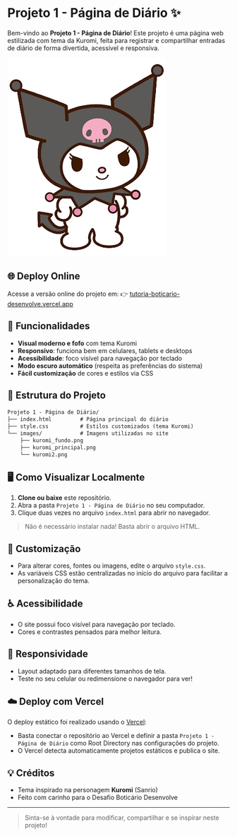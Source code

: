 # Projeto 1 - Página de Diário ✨

Bem-vindo ao **Projeto 1 - Página de Diário**! Este projeto é uma página web estilizada com tema da Kuromi, feita para registrar e compartilhar entradas de diário de forma divertida, acessível e responsiva.

![Kuromi](images/kuromi_principal.png)

## 🌐 Deploy Online

Acesse a versão online do projeto em:
👉 [tutoria-boticario-desenvolve.vercel.app](https://tutoria-boticario-desenvolve.vercel.app/)

## 🚀 Funcionalidades
- **Visual moderno e fofo** com tema Kuromi
- **Responsivo**: funciona bem em celulares, tablets e desktops
- **Acessibilidade**: foco visível para navegação por teclado
- **Modo escuro automático** (respeita as preferências do sistema)
- **Fácil customização** de cores e estilos via CSS

## 📁 Estrutura do Projeto
```
Projeto 1 - Página de Diário/
├── index.html         # Página principal do diário
├── style.css          # Estilos customizados (tema Kuromi)
└── images/            # Imagens utilizadas no site
    ├── kuromi_fundo.png
    ├── kuromi_principal.png
    └── kuromi2.png
```

## 🖥️ Como Visualizar Localmente
1. **Clone ou baixe** este repositório.
2. Abra a pasta `Projeto 1 - Página de Diário` no seu computador.
3. Clique duas vezes no arquivo `index.html` para abrir no navegador.

> Não é necessário instalar nada! Basta abrir o arquivo HTML.

## 🎨 Customização
- Para alterar cores, fontes ou imagens, edite o arquivo `style.css`.
- As variáveis CSS estão centralizadas no início do arquivo para facilitar a personalização do tema.

## ♿ Acessibilidade
- O site possui foco visível para navegação por teclado.
- Cores e contrastes pensados para melhor leitura.

## 📱 Responsividade
- Layout adaptado para diferentes tamanhos de tela.
- Teste no seu celular ou redimensione o navegador para ver!

## ☁️ Deploy com Vercel

O deploy estático foi realizado usando o [Vercel](https://vercel.com/):
- Basta conectar o repositório ao Vercel e definir a pasta `Projeto 1 - Página de Diário` como Root Directory nas configurações do projeto.
- O Vercel detecta automaticamente projetos estáticos e publica o site.

## 💡 Créditos
- Tema inspirado na personagem **Kuromi** (Sanrio)
- Feito com carinho para o Desafio Boticário Desenvolve

---

> Sinta-se à vontade para modificar, compartilhar e se inspirar neste projeto!